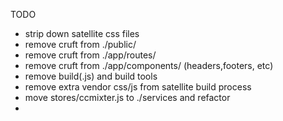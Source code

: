 TODO

- strip down satellite css files
- remove cruft from ./public/<satellite>
- remove cruft from ./app/routes/<satellite>
- remove cruft from ./app/components/<satellite> (headers,footers, etc)
- remove build(.js) and build tools
- remove extra vendor css/js from satellite build process
- move stores/ccmixter.js to ./services and refactor
- 
